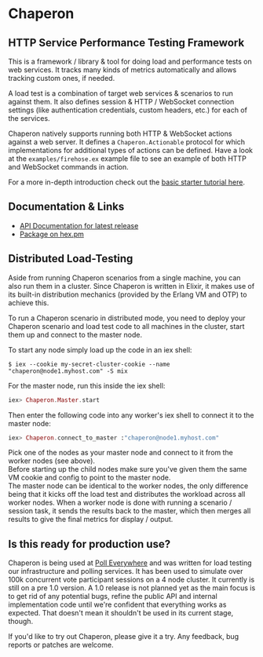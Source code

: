 # Chaperon

## HTTP Service Performance Testing Framework

This is a framework / library & tool for doing load and performance tests on web services.
It tracks many kinds of metrics automatically and allows tracking custom ones, if needed.

A load test is a combination of target web services & scenarios to run against them.
It also defines session & HTTP / WebSocket connection settings (like authentication credentials, custom headers, etc.) for each of the services.

Chaperon natively supports running both HTTP & WebSocket actions against a web server.
It defines a `Chaperon.Actionable` protocol for which implementations for additional types of actions can be defined.
Have a look at the `examples/firehose.ex` example file to see an example of both HTTP and WebSocket commands in action.

For a more in-depth introduction check out the [basic starter tutorial here](docs/Tutorial.md).

## Documentation & Links

  - [API Documentation for latest release](https://hexdocs.pm/chaperon)
  - [Package on hex.pm](https://hex.pm/packages/chaperon)


## Distributed Load-Testing

Aside from running Chaperon scenarios from a single machine, you can also run them in a cluster.
Since Chaperon is written in Elixir, it makes use of its built-in distribution mechanics (provided by the Erlang VM and OTP) to achieve this.

To run a Chaperon scenario in distributed mode, you need to deploy your Chaperon scenario and load test code to all machines in the cluster, start them up and connect to the master node.

To start any node simply load up the code in an iex shell:

```
$ iex --cookie my-secret-cluster-cookie --name "chaperon@node1.myhost.com" -S mix
```

For the master node, run this inside the iex shell:

```elixir
iex> Chaperon.Master.start
```

Then enter the following code into any worker's iex shell to connect it to the master node:

```elixir
iex> Chaperon.connect_to_master :"chaperon@node1.myhost.com"
```

Pick one of the nodes as your master node and connect to it from the worker nodes (see above).  
Before starting up the child nodes make sure you've given them the same VM cookie and config to point to the master node.  
The master node can be identical to the worker nodes, the only difference being that it kicks off the load test and distributes the workload across all worker nodes. When a worker node is done with running a scenario / session task, it sends the results back to the master, which then merges all results to give the final metrics for display / output.


## Is this ready for production use?

Chaperon is being used at [Poll Everywhere](https://polleverywhere.com)  and was written for load testing our infrastructure and polling services.
It has been used to simulate over 100k concurrent vote participant sessions on a 4 node cluster.
It currently is still on a pre 1.0 version. A 1.0 release is not planned yet as the main focus is to get rid of any potential bugs, refine the public API and internal implementation code until we're confident that everything works as expected.
That doesn't mean it shouldn't be used in its current stage, though.

If you'd like to try out Chaperon, please give it a try. Any feedback, bug reports or patches are welcome.

